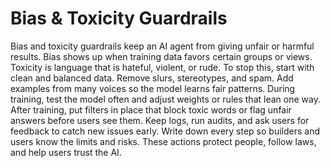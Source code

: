 # Bias & Toxicity Guardrails

Bias and toxicity guardrails keep an AI agent from giving unfair or harmful results. Bias shows up when training data favors certain groups or views. Toxicity is language that is hateful, violent, or rude. To stop this, start with clean and balanced data. Remove slurs, stereotypes, and spam. Add examples from many voices so the model learns fair patterns. During training, test the model often and adjust weights or rules that lean one way. After training, put filters in place that block toxic words or flag unfair answers before users see them. Keep logs, run audits, and ask users for feedback to catch new issues early. Write down every step so builders and users know the limits and risks. These actions protect people, follow laws, and help users trust the AI.